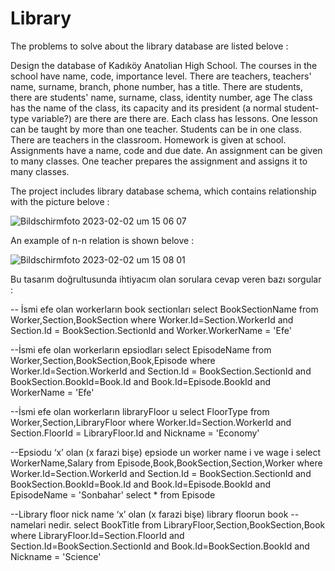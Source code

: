 # Library

The problems to solve about the library database are listed belove : 

Design the database of Kadıköy Anatolian High School.
  The courses in the school have name, code, importance level.
  There are teachers, teachers' name, surname, branch, phone number, has a title.
  There are students, there are students' name, surname, class, identity number, age
  The class has the name of the class, its capacity and its president (a normal student-type
  variable?) are there are there are.
  Each class has lessons.
  One lesson can be taught by more than one teacher.
  Students can be in one class.
  There are teachers in the classroom.
  Homework is given at school. Assignments have a name, code and due date. 
  An assignment can be given to many classes. One teacher prepares the assignment and assigns it to many classes.


The project includes library database schema, which contains relationship with the picture belove : 

![Bildschirmfoto 2023-02-02 um 15 06 07](https://user-images.githubusercontent.com/120198895/216320235-17827208-4860-4e36-a536-8624ce033416.png)

An example of n-n relation is shown belove : 

![Bildschirmfoto 2023-02-02 um 15 08 01](https://user-images.githubusercontent.com/120198895/216320583-ef302a9a-a14e-4fff-80a5-f130c92d1f43.png)

Bu tasarım doğrultusunda ihtiyacım olan sorulara cevap veren bazı sorgular :

-- İsmi efe olan workerların book sectionları
select BookSectionName from Worker,Section,BookSection
where Worker.Id=Section.WorkerId
and Section.Id = BookSection.SectionId
and Worker.WorkerName = 'Efe'



--İsmi efe olan workerların epsiodları
select EpisodeName 
from Worker,Section,BookSection,Book,Episode
where Worker.Id=Section.WorkerId
and Section.Id = BookSection.SectionId
and BookSection.BookId=Book.Id
and Book.Id=Episode.BookId
and WorkerName = 'Efe' 

--İsmi efe olan workerların libraryFloor u 
select FloorType from Worker,Section,LibraryFloor
where Worker.Id=Section.WorkerId
and Section.FloorId = LibraryFloor.Id
and Nickname = 'Economy'

--Epsiodu ‘x’ olan (x farazi bişe) epsiode un worker name i ve wage i
select WorkerName,Salary from Episode,Book,BookSection,Section,Worker
where Worker.Id=Section.WorkerId
and Section.Id = BookSection.SectionId
and BookSection.BookId=Book.Id
and Book.Id=Episode.BookId
and EpisodeName = 'Sonbahar'
select * from Episode

--Library floor nick name ‘x’ olan (x farazi bişe) library floorun book
--namelari nedir.
select BookTitle from LibraryFloor,Section,BookSection,Book
where LibraryFloor.Id=Section.FloorId
and Section.Id=BookSection.SectionId
and Book.Id=BookSection.BookId
and Nickname = 'Science'
